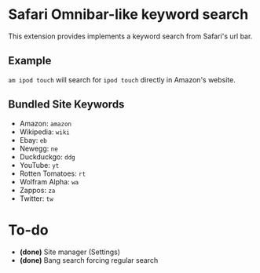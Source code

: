 # Safari Omnibar-like keyword search

This extension provides implements a keyword search from Safari's url bar.

## Example

`am ipod touch` will search for `ipod touch` directly in Amazon's website.

## Bundled Site Keywords

- Amazon: `amazon`
- Wikipedia: `wiki`
- Ebay: `eb`
- Newegg: `ne`
- Duckduckgo: `ddg`
- YouTube: `yt`
- Rotten Tomatoes: `rt`
- Wolfram Alpha: `wa`
- Zappos: `za`
- Twitter: `tw`

# To-do

- __(done)__ Site manager (Settings)
- __(done)__ Bang search forcing regular search